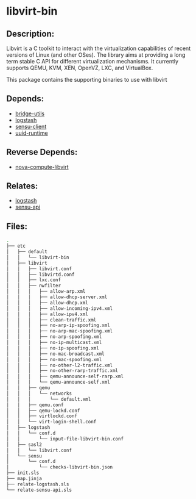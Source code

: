 # libvirt-bin

## Description:

Libvirt is a C toolkit to interact with the virtualization capabilities of recent versions of Linux (and other OSes). The library aims at providing a long term stable C API for different virtualization mechanisms. It currently supports QEMU, KVM, XEN, OpenVZ, LXC, and VirtualBox.

This package contains the supporting binaries to use with libvirt

## Depends:

  -  [bridge-utils](/salt/bridge-utils)
  -  [logstash](/salt/logstash)
  -  [sensu-client](/salt/sensu-client)
  -  [uuid-runtime](/salt/uuid-runtime)

## Reverse Depends:

  -  [nova-compute-libvirt](/salt/nova-compute-libvirt)

## Relates:

  -  [logstash](/salt/logstash)
  -  [sensu-api](/salt/sensu-api)

## Files:

```bash
.
├── etc
│   ├── default
│   │   └── libvirt-bin
│   ├── libvirt
│   │   ├── libvirt.conf
│   │   ├── libvirtd.conf
│   │   ├── lxc.conf
│   │   ├── nwfilter
│   │   │   ├── allow-arp.xml
│   │   │   ├── allow-dhcp-server.xml
│   │   │   ├── allow-dhcp.xml
│   │   │   ├── allow-incoming-ipv4.xml
│   │   │   ├── allow-ipv4.xml
│   │   │   ├── clean-traffic.xml
│   │   │   ├── no-arp-ip-spoofing.xml
│   │   │   ├── no-arp-mac-spoofing.xml
│   │   │   ├── no-arp-spoofing.xml
│   │   │   ├── no-ip-multicast.xml
│   │   │   ├── no-ip-spoofing.xml
│   │   │   ├── no-mac-broadcast.xml
│   │   │   ├── no-mac-spoofing.xml
│   │   │   ├── no-other-l2-traffic.xml
│   │   │   ├── no-other-rarp-traffic.xml
│   │   │   ├── qemu-announce-self-rarp.xml
│   │   │   └── qemu-announce-self.xml
│   │   ├── qemu
│   │   │   └── networks
│   │   │       └── default.xml
│   │   ├── qemu.conf
│   │   ├── qemu-lockd.conf
│   │   ├── virtlockd.conf
│   │   └── virt-login-shell.conf
│   ├── logstash
│   │   └── conf.d
│   │       └── input-file-libvirt-bin.conf
│   ├── sasl2
│   │   └── libvirt.conf
│   └── sensu
│       └── conf.d
│           └── checks-libvirt-bin.json
├── init.sls
├── map.jinja
├── relate-logstash.sls
└── relate-sensu-api.sls
```
